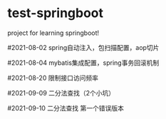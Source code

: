 # test-springboot
project for learning springboot!

#2021-08-02
spring自动注入，包扫描配置，aop切片

#2021-08-04
mybatis集成配置，spring事务回滚机制

#2021-08-20
限制接口访问频率

#2021-09-09
二分法查找（2个小坑）

#2021-09-10
二分法查找 第一个错误版本
